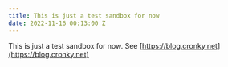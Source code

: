 ```yaml
---
title: This is just a test sandbox for now
date: 2022-11-16 00:13:00 Z
---
```


This is just a test sandbox for now.
See [https://blog.cronky.net](https://blog.cronky.net)

